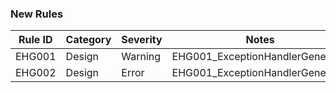 ### New Rules
| Rule ID | Category | Severity | Notes                             |
|---------|----------|----------|-----------------------------------|
| EHG001  | Design | Warning  | EHG001_ExceptionHandlerGenerator |
| EHG002 | Design   | Error    | EHG001_ExceptionHandlerGenerator              |